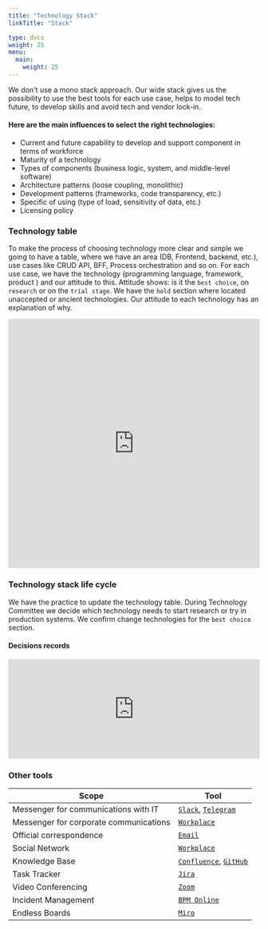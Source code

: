 ```yaml
---
title: "Technology Stack"
linkTitle: "Stack"

type: docs
weight: 25
menu:
  main:
    weight: 25
---
```


We don't use a mono stack approach. Our wide stack gives us the possibility to use the best tools for each use case, helps to model tech future, to develop skills and avoid tech and vendor lock-in.

#### Here are the main influences to select the right technologies:

* Current and future capability to develop and support component in terms of workforce
* Maturity of a technology
* Types of components (business logic, system, and middle-level software)
* Architecture patterns (loose coupling, monolithic)
* Development patterns (frameworks, code transparency, etc.)
* Specific of using (type of load, sensitivity of data, etc.)
* Licensing policy

### Technology table
To make the process of choosing technology more clear and simple we going to have a table, where we have an area (DB, Frontend, backend, etc.), use cases like CRUD API, BFF, Process orchestration and so on. For each use case, we have the technology (programming language, framework, product ) and our attitude to this. Attitude shows: is it the `best choice`, on `research` or on the `trial stage`. We have the `hold` section where located unaccepted or ancient technologies. Our attitude to each technology has an explanation of why.

<iframe width="100%" height="500" style="border: 0" src="https://docs.google.com/spreadsheets/d/e/2PACX-1vTu7RaWazV0jjyiGpdBzIFo-QlCrYRUi4gPOA07NfT3sWzabiZm7Svy5NbQ7erwOJGaMrz1hVTSZx6d/pubhtml?gid=0&amp;single=true&amp;widget=true&amp;headers=false"></iframe>

### Technology stack life cycle
We have the practice to update the technology table. During Technology Committee we decide which technology needs to start research or try in production systems. We confirm change technologies for the `best choice` section.

#### Decisions records
<iframe width="100%" height="200" style="border: 0" src="https://docs.google.com/spreadsheets/d/e/2PACX-1vTeRBTa00sImYA3UEP1nepoMnhvTuOzj688vDl4940l5U6EIQIkGpYB-ere2EKs4z6B9CfETZjVeyCd/pubhtml?gid=0&amp;single=true&amp;widget=true&amp;headers=false"></iframe>

### Other tools

| Scope | Tool |
| ------ | ------ |
| Messenger for communications with IT | [`Slack`](https://adeo-tech-community.slack.com), [`Telegram`](https://telegram.org/) |
| Messenger for corporate communications | [`Workplace`](https://workplace.facebook.com) |
| Official correspondence | [`Email`](https://owa.leroymerlin.ru/) |
| Social Network | [`Workplace`](https://workplace.facebook.com) |
| Knowledge Base | [`Confluence`](https://confluence.lmru.tech), [`GitHub`](https://github.com/adeo/) |
| Task Tracker | [`Jira`](https://jira.lmru.tech) |
| Video Conferencing | [`Zoom`](https://leroymerlin.zoom.us) |
| Incident Management | [`BPM Online`](http://itsm.leroymerlin.ru/) |
| Endless Boards | [`Miro`](https://miro.com/) |